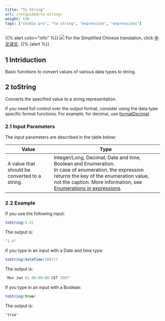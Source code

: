 ```yaml
---
title: "To String"
url: /refguide8/to-string/
weight: 130
tags: ["studio pro", "to string", "expression", "expressions"]
---
```


{{% alert color="info" %}}
<img src="/attachments/china.png" class="d-inline-block" /> For the Simplified Chinese translation, click [中文译文](https://cdn.mendix.tencent-cloud.com/documentation/refguide8/to-string.pdf).
{{% /alert %}}

## 1 Intriduction

Basic functions to convert values of various data types to string.

## 2 toString

Converts the specified value to a string representation.

If you need full control over the output format, consider using the data type specific format functions. For example, for decimal, use [formatDecimal](/refguide8/parse-and-format-decimal-function-calls/).

### 2.1 Input Parameters

The input parameters are described in the table below:

| Value                                         | Type                                                         |
| --------------------------------------------- | ------------------------------------------------------------ |
| A value that should be converted to a string. | Integer/Long, Decimal, Date and time, Boolean and Enumeration.<br />In case of enumeration, the expression returns the key of the enumeration value, not the caption. More information, see [Enumerations in expressions](/refguide8/enumerations-in-expressions/). |

### 2.2 Example

If you use the following input:

```java {linenos=false}
toString(1.4)
```

The output is:

```java {linenos=false}
'1.4'
```

If you type in an input with a Date and time type:

```java {linenos=false}
toString(dateTime(2007))
```

The output is:

```java {linenos=false}
'Mon Jan 01 00:00:00 CET 2007'
```

If you type in an input with a Boolean:

```java {linenos=false}
toString(true)
```

The output is:

```java {linenos=false}
'true'
```
